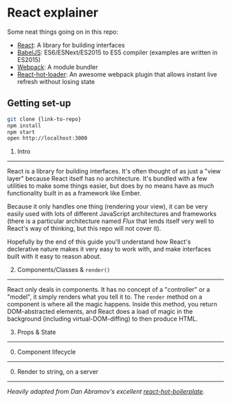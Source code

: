
React explainer
=====================


Some neat things going on in this repo:

- [React](https://facebook.github.io/react/): A library for building interfaces
- [BabelJS](https://babeljs.io): ES6/ESNext/ES2015 to ES5 compiler (examples are written in ES2015)
- [Webpack](http://webpack.github.io): A module bundler
- [React-hot-loader](https://gaearon.github.io/react-hot-loader/): An awesome webpack plugin that allows instant live refresh without losing state


Getting set-up
--------------

```bash
git clone {link-to-repo}
npm install
npm start
open http://localhost:3000
```


1. Intro
---------------------

React is a library for building interfaces. It's often thought of as just a "view layer" because React itself has no architecture. It's bundled with a few utilities to make some things easier, but does by no means have as much functionality built in as a framework like Ember. 

Because it only handles one thing (rendering your view), it can be very easily used with lots of different JavaScript architectures and frameworks (there is a particular architecture named _Flux_ that lends itself very well to React's way of thinking, but this repo will not cover it).

Hopefully by the end of this guide you'll understand how React's declerative nature makes it very easy to work with, and make interfaces built with it easy to reason about.


2. Components/Classes & `render()`
----------------------------------

React only deals in components. It has no concept of a "controller" or a "model", it simply renders what you tell it to. The `render` method on a component is where all the magic happens. Inside this method, you return DOM-abstracted elements, and React does a load of magic in the background (including virtual-DOM-diffing) to then produce HTML.

3. Props & State
----------------

0. Component lifecycle
----------------------

0. Render to string, on a server
------------------------


_Heavily adapted from Dan Abramov's excellent [react-hot-boilerplate](https://github.com/gaearon/react-hot-boilerplate)._

